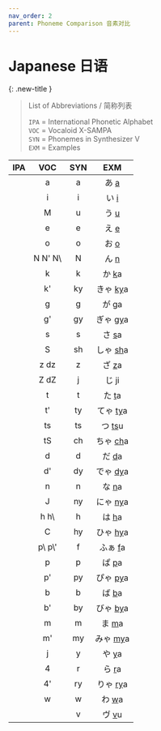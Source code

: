 ```yaml
---
nav_order: 2
parent: Phoneme Comparison 音素对比
---
```

# Japanese 日语

{: .new-title }
> List of Abbreviations / 简称列表
>
> `IPA` = International Phonetic Alphabet  
> `VOC` = Vocaloid X-SAMPA  
> `SYN` = Phonemes in Synthesizer V  
> `EXM` = Examples  

| IPA | VOC | SYN | EXM |
|:---:|:---:|:---:|:---:|
|  | a | a | あ <u>a</u> |
|  | i | i | い <u>i</u> |
|  | M | u | う <u>u</u> |
|  | e | e | え <u>e</u> |
|  | o | o | お <u>o</u> |
|  | N  N'  N\\ | N | ん <u>n</u> |
|  | k | k | か <u>k</u>a |
|  | k' | ky | きゃ <u>ky</u>a |
|  | g | g | が <u>g</u>a |
|  | g' | gy | ぎゃ <u>gy</u>a |
|  | s | s | さ <u>s</u>a |
|  | S | sh | しゃ <u>sh</u>a |
|  | z dz | z | ざ <u>z</u>a |
|  | Z dZ | j | じ <u>j</u>i |
|  | t | t | た <u>t</u>a |
|  | t' | ty | てゃ <u>ty</u>a |
|  | ts | ts | つ <u>ts</u>u |
|  | tS | ch | ちゃ <u>ch</u>a |
|  | d | d | だ <u>d</u>a |
|  | d' | dy | でゃ <u>dy</u>a |
|  | n | n | な <u>n</u>a |
|  | J | ny | にゃ <u>ny</u>a |
|  | h h\\ | h | は <u>h</u>a |
|  | C | hy | ひゃ <u>hy</u>a |
|  | p\\ p\\' | f | ふぁ <u>f</u>a |
|  | p | p | ぱ <u>p</u>a |
|  | p' | py | ぴゃ <u>py</u>a |
|  | b | b | ば <u>b</u>a |
|  | b' | by | びゃ <u>by</u>a |
|  | m | m | ま <u>m</u>a |
|  | m' | my | みゃ <u>my</u>a |
|  | j | y | や <u>y</u>a |
|  | 4 | r | ら <u>r</u>a |
|  | 4' | ry | りゃ <u>ry</u>a |
|  | w | w | わ <u>w</u>a |
|  |  | v | ヴ <u>v</u>u |
